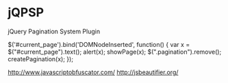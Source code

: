 jQPSP
=====

jQuery Pagination System Plugin

$('#current_page').bind('DOMNodeInserted', function() {
    var x = $("#current_page").text();
    alert(x);
    showPage(x);
    $(".pagination").remove();
    createPagination(x);
});

http://www.javascriptobfuscator.com/
http://jsbeautifier.org/

